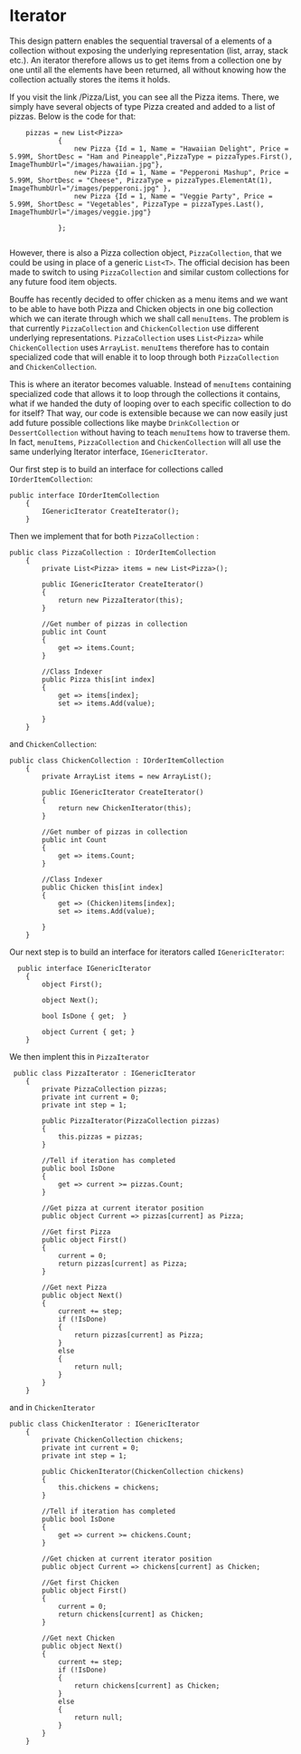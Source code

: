 # Iterator 

This design pattern enables the sequential traversal of a elements of a collection without exposing the underlying representation (list, array, stack etc.). An iterator therefore allows us to get items from a collection one by one until all the elements have been returned, all without knowing how the collection actually stores the items it holds.

If you visit the link /Pizza/List, you can see all the Pizza items. There, we simply have several objects of type Pizza created and added to a list of pizzas. Below is the code for that: 

``` 
    pizzas = new List<Pizza>
            {
                new Pizza {Id = 1, Name = "Hawaiian Delight", Price = 5.99M, ShortDesc = "Ham and Pineapple",PizzaType = pizzaTypes.First(), ImageThumbUrl="/images/hawaiian.jpg"},
                new Pizza {Id = 1, Name = "Pepperoni Mashup", Price = 5.99M, ShortDesc = "Cheese", PizzaType = pizzaTypes.ElementAt(1), ImageThumbUrl="/images/pepperoni.jpg" },
                new Pizza {Id = 1, Name = "Veggie Party", Price = 5.99M, ShortDesc = "Vegetables", PizzaType = pizzaTypes.Last(), ImageThumbUrl="/images/veggie.jpg"}

            };
            
```

However, there is also a Pizza collection object, ```PizzaCollection```, that we could be using in place of a generic ```List<T>```. The official decision has been made to switch to using ```PizzaCollection``` and similar custom collections for any future food item objects. 


Bouffe has recently decided to offer chicken as a menu items and we want to be able to have both Pizza and Chicken objects in one big collection which we can iterate through which we shall call ```menuItems```. The problem is that currently ```PizzaCollection``` and ```ChickenCollection``` use different underlying representations. ```PizzaCollection``` uses  ```List<Pizza>``` while ```ChickenCollection``` uses ```ArrayList```. ```menuItems``` therefore has to contain specialized code that will enable it to loop through both ```PizzaCollection``` and ```ChickenCollection```. 

This is where an iterator becomes valuable. Instead of ```menuItems``` containing specialized code that allows it to loop through the collections it contains, what if we handed the duty of looping over to each specific collection to do for itself? That way, our code is extensible because we can now easily just add future possible collections like maybe ```DrinkCollection``` or ```DessertCollection``` without having to teach ```menuItems``` how to traverse them. In fact, ```menuItems```, ```PizzaCollection``` and ```ChickenCollection``` will all use the same underlying Iterator interface, ```IGenericIterator```. 

Our first step is to build an interface for collections called ```IOrderItemCollection```:

```
public interface IOrderItemCollection
    {
        IGenericIterator CreateIterator();
    }
```

Then we implement that for both ```PizzaCollection``` :

```
public class PizzaCollection : IOrderItemCollection
    {
        private List<Pizza> items = new List<Pizza>();

        public IGenericIterator CreateIterator()
        {
            return new PizzaIterator(this);
        }

        //Get number of pizzas in collection
        public int Count
        {
            get => items.Count;
        }

        //Class Indexer
        public Pizza this[int index]
        {
            get => items[index];
            set => items.Add(value);
            
        }
    }
```

and ```ChickenCollection```:

```
public class ChickenCollection : IOrderItemCollection
    {
        private ArrayList items = new ArrayList();

        public IGenericIterator CreateIterator()
        {
            return new ChickenIterator(this);
        }

        //Get number of pizzas in collection
        public int Count
        {
            get => items.Count;
        }

        //Class Indexer
        public Chicken this[int index]
        {
            get => (Chicken)items[index];
            set => items.Add(value);

        }
    }
```

Our next step is to build an interface for iterators called ```IGenericIterator```:

```
  public interface IGenericIterator
    {
        object First();

        object Next();

        bool IsDone { get;  }

        object Current { get; }
    }

```

We then implent this in ```PizzaIterator```

```
 public class PizzaIterator : IGenericIterator
    {
        private PizzaCollection pizzas;
        private int current = 0;
        private int step = 1;

        public PizzaIterator(PizzaCollection pizzas)
        {
            this.pizzas = pizzas;
        }

        //Tell if iteration has completed
        public bool IsDone 
        {
            get => current >= pizzas.Count; 
        }

        //Get pizza at current iterator position
        public object Current => pizzas[current] as Pizza;

        //Get first Pizza
        public object First()
        {
            current = 0;
            return pizzas[current] as Pizza;
        }

        //Get next Pizza
        public object Next()
        {
            current += step;
            if (!IsDone)
            {
                return pizzas[current] as Pizza;
            }
            else
            {
                return null;
            }
        }
    }
```

and in ```ChickenIterator```

```
public class ChickenIterator : IGenericIterator
    {
        private ChickenCollection chickens;
        private int current = 0;
        private int step = 1;

        public ChickenIterator(ChickenCollection chickens)
        {
            this.chickens = chickens;
        }

        //Tell if iteration has completed
        public bool IsDone
        {
            get => current >= chickens.Count;
        }

        //Get chicken at current iterator position
        public object Current => chickens[current] as Chicken;

        //Get first Chicken
        public object First()
        {
            current = 0;
            return chickens[current] as Chicken;
        }

        //Get next Chicken
        public object Next()
        {
            current += step;
            if (!IsDone)
            {
                return chickens[current] as Chicken;
            }
            else
            {
                return null;
            }
        }
    }
```